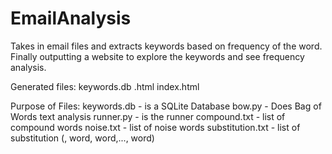 # EmailAnalysis
Takes in email files and extracts keywords based on frequency of the word.  Finally outputting a website to explore the keywords and see frequency analysis.

Generated files:
  keywords.db
  <foundkeyword>.html
  index.html
  
Purpose of Files:
  keywords.db - is a SQLite Database
  bow.py - Does Bag of Words text analysis
  runner.py - is the runner
  compound.txt - list of compound words
  noise.txt - list of noise words
  substitution.txt - list of substitution (<maped to>, word, word,..., word)
